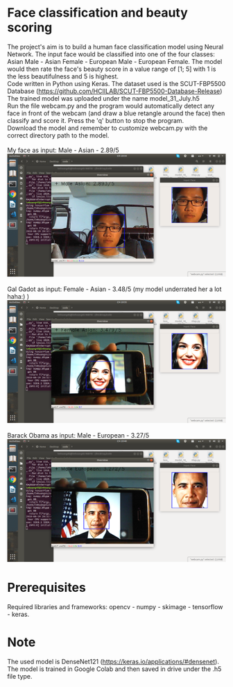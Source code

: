# Face classification and beauty scoring
The project's aim is to build a human face classification model using Neural Network. The input face would be classified 
into one of the four classes: Asian Male - Asian Female - European Male - European Female. The model would then rate the
face's beauty score in a value range of [1; 5] with 1 is the less beautifulness and 5 is highest.  
Code written in Python using Keras.  The dataset used is the SCUT-FBP5500 Database (https://github.com/HCIILAB/SCUT-FBP5500-Database-Release)  
The trained model was uploaded under the name model_31_July.h5  
Run the file webcam.py and the program would automatically detect any face in front of the webcam (and draw a blue retangle around the face) 
then classify and score it. Press the 'q' button to stop the program.  
Download the model and remember to customize webcam.py with the correct directory path to the model.  
\
My face as input:  Male - Asian - 2.89/5
![apt get](https://github.com/lmhoang45/Beauty-Scoring/blob/master/Screenshot%20from%202018-08-19%2020-34-06.png)  
\
Gal Gadot as input:  Female - Asian - 3.48/5 (my model underrated her a lot haha:) )
![apt get](https://github.com/lmhoang45/Beauty-Scoring/blob/master/Screenshot%20from%202018-08-19%2020-35-48.png)  
\
Barack Obama as input:  Male - European - 3.27/5
![apt get](https://github.com/lmhoang45/Beauty-Scoring/blob/master/Screenshot%20from%202018-08-19%2020-40-53.png)    

# Prerequisites
Required libraries and frameworks: opencv - numpy - skimage - tensorflow - keras.
# Note
The used model is DenseNet121 (https://keras.io/applications/#densenet).  
The model is trained in Google Colab and then saved in drive under the .h5 file type.
